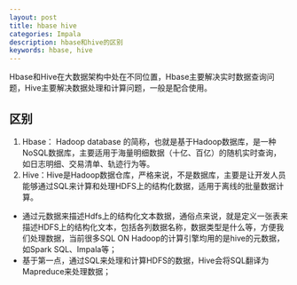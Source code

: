 ```yaml
---
layout: post
title: hbase hive
categories: Impala
description: hbase和hive的区别
keywords: hbase, hive
---
```


Hbase和Hive在大数据架构中处在不同位置，Hbase主要解决实时数据查询问题，Hive主要解决数据处理和计算问题，一般是配合使用。

## 区别

1. Hbase： Hadoop database 的简称，也就是基于Hadoop数据库，是一种NoSQL数据库，主要适用于海量明细数据（十亿、百亿）的随机实时查询，如日志明细、交易清单、轨迹行为等。
2. Hive：Hive是Hadoop数据仓库，严格来说，不是数据库，主要是让开发人员能够通过SQL来计算和处理HDFS上的结构化数据，适用于离线的批量数据计算。

 

- 通过元数据来描述Hdfs上的结构化文本数据，通俗点来说，就是定义一张表来描述HDFS上的结构化文本，包括各列数据名称，数据类型是什么等，方便我们处理数据，当前很多SQL ON Hadoop的计算引擎均用的是hive的元数据，如Spark SQL、Impala等；
- 基于第一点，通过SQL来处理和计算HDFS的数据，Hive会将SQL翻译为Mapreduce来处理数据；

